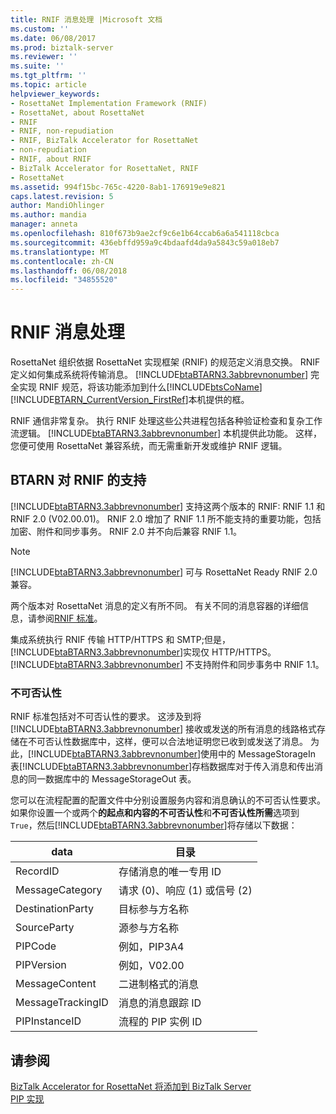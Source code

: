 ```yaml
---
title: RNIF 消息处理 |Microsoft 文档
ms.custom: ''
ms.date: 06/08/2017
ms.prod: biztalk-server
ms.reviewer: ''
ms.suite: ''
ms.tgt_pltfrm: ''
ms.topic: article
helpviewer_keywords:
- RosettaNet Implementation Framework (RNIF)
- RosettaNet, about RosettaNet
- RNIF
- RNIF, non-repudiation
- RNIF, BizTalk Accelerator for RosettaNet
- non-repudiation
- RNIF, about RNIF
- BizTalk Accelerator for RosettaNet, RNIF
- RosettaNet
ms.assetid: 994f15bc-765c-4220-8ab1-176919e9e821
caps.latest.revision: 5
author: MandiOhlinger
ms.author: mandia
manager: anneta
ms.openlocfilehash: 810f673b9ae2cf9c6e1b64ccab6a6a541118cbca
ms.sourcegitcommit: 436ebffd959a9c4bdaafd4da9a5843c59a018eb7
ms.translationtype: MT
ms.contentlocale: zh-CN
ms.lasthandoff: 06/08/2018
ms.locfileid: "34855520"
---
```

# <a name="rnif-message-processing"></a>RNIF 消息处理
RosettaNet 组织依据 RosettaNet 实现框架 (RNIF) 的规范定义消息交换。 RNIF 定义如何集成系统将传输消息。 [!INCLUDE[btaBTARN3.3abbrevnonumber](../../includes/btabtarn3-3abbrevnonumber-md.md)] 完全实现 RNIF 规范，将该功能添加到什么[!INCLUDE[btsCoName](../../includes/btsconame-md.md)][!INCLUDE[BTARN_CurrentVersion_FirstRef](../../includes/btarn-currentversion-firstref-md.md)]本机提供的框。  
  
RNIF 通信非常复杂。 执行 RNIF 处理这些公共进程包括各种验证检查和复杂工作流逻辑。 [!INCLUDE[btaBTARN3.3abbrevnonumber](../../includes/btabtarn3-3abbrevnonumber-md.md)] 本机提供此功能。 这样，您便可使用 RosettaNet 兼容系统，而无需重新开发或维护 RNIF 逻辑。  
  
## <a name="btarn-support-for-rnif"></a>BTARN 对 RNIF 的支持  
 [!INCLUDE[btaBTARN3.3abbrevnonumber](../../includes/btabtarn3-3abbrevnonumber-md.md)] 支持这两个版本的 RNIF: RNIF 1.1 和 RNIF 2.0 (V02.00.01)。 RNIF 2.0 增加了 RNIF 1.1 所不能支持的重要功能，包括加密、附件和同步事务。 RNIF 2.0 并不向后兼容 RNIF 1.1。  
  
> [!NOTE]
>  [!INCLUDE[btaBTARN3.3abbrevnonumber](../../includes/btabtarn3-3abbrevnonumber-md.md)] 可与 RosettaNet Ready RNIF 2.0 兼容。  
  
两个版本对 RosettaNet 消息的定义有所不同。 有关不同的消息容器的详细信息，请参阅[RNIF 标准](../../adapters-and-accelerators/accelerator-rosettanet/rnif-standard.md)。  
  
集成系统执行 RNIF 传输 HTTP/HTTPS 和 SMTP;但是，[!INCLUDE[btaBTARN3.3abbrevnonumber](../../includes/btabtarn3-3abbrevnonumber-md.md)]实现仅 HTTP/HTTPS。 [!INCLUDE[btaBTARN3.3abbrevnonumber](../../includes/btabtarn3-3abbrevnonumber-md.md)] 不支持附件和同步事务中 RNIF 1.1。  
  
### <a name="non-repudiation"></a>不可否认性  
RNIF 标准包括对不可否认性的要求。 这涉及到将 [!INCLUDE[btaBTARN3.3abbrevnonumber](../../includes/btabtarn3-3abbrevnonumber-md.md)] 接收或发送的所有消息的线路格式存储在不可否认性数据库中，这样，便可以合法地证明您已收到或发送了消息。 为此，[!INCLUDE[btaBTARN3.3abbrevnonumber](../../includes/btabtarn3-3abbrevnonumber-md.md)]使用中的 MessageStorageIn 表[!INCLUDE[btaBTARN3.3abbrevnonumber](../../includes/btabtarn3-3abbrevnonumber-md.md)]存档数据库对于传入消息和传出消息的同一数据库中的 MessageStorageOut 表。  
  
您可以在流程配置的配置文件中分别设置服务内容和消息确认的不可否认性要求。 如果你设置一个或两个**的起点和内容的不可否认性**和**不可否认性所需**选项到`True`，然后[!INCLUDE[btaBTARN3.3abbrevnonumber](../../includes/btabtarn3-3abbrevnonumber-md.md)]将存储以下数据：  
  
|data|目录|  
|----------|--------------|  
|RecordID|存储消息的唯一专用 ID|  
|MessageCategory|请求 (0)、响应 (1) 或信号 (2)|  
|DestinationParty|目标参与方名称|  
|SourceParty|源参与方名称|  
|PIPCode|例如，PIP3A4|  
|PIPVersion|例如，V02.00|  
|MessageContent|二进制格式的消息|  
|MessageTrackingID|消息的消息跟踪 ID|  
|PIPInstanceID|流程的 PIP 实例 ID|  
  
## <a name="see-also"></a>请参阅  
 [BizTalk Accelerator for RosettaNet 将添加到 BizTalk Server](../../adapters-and-accelerators/accelerator-rosettanet/what-biztalk-accelerator-for-rosettanet-adds-to-biztalk-server.md)   
 [PIP 实现](../../adapters-and-accelerators/accelerator-rosettanet/pip-implementation.md)
